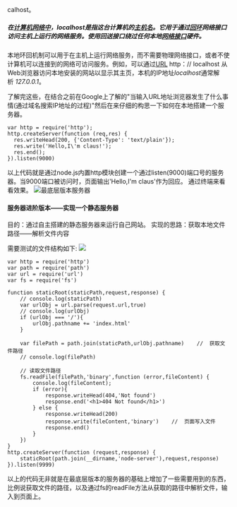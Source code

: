 
calhost。
#####  在[计算机网络中](https://en.wikipedia.org/wiki/Computer_networking "计算机网络")，**localhost**是指*这台计算机*的[主机名](https://en.wikipedia.org/wiki/Hostname "主机名")。它用于通过[回环](https://en.wikipedia.org/wiki/Loopback "环回")网络接口访问主机上运行的网络服务。使用回送接口绕过任何本地[网络接口](https://en.wikipedia.org/wiki/Network_interface_controller "网络接口控制器")硬件。
本地环回机制可以用于在主机上运行网络服务，而不需要物理网络接口，或者不使计算机可以连接到的网络可访问服务。例如，可以通过[URL](https://en.wikipedia.org/wiki/URL "网址") http：// localhost 从Web浏览器访问本地安装的网站以显示其主页，本机的IP地址*localhost*通常解析 *127.0.0.1*。


了解完这些，在结合之前在Google上了解的"当输入URL地址浏览器发生了什么事情(通过域名搜索IP地址的过程)"然后在来仔细的构思一下如何在本地搭建一个服务器。


```
var http = require('http');
http.createServer(function (req,res) {
  res.writeHead(200, {'Content-Type': 'text/plain'});
  res.write('Hello,I\'m claus!');
  res.end();
}).listen(9000) 
```
以上代码就是通过node.js内置http模块创建一个通过listen(9000)端口号的服务器。当9000端口被访问时，页面输出'Hello,I'm claus'作为回应。
通过终端来看看效果。
![最底层版本服务器](http://upload-images.jianshu.io/upload_images/5030047-a83299d4f88459ce.jpg?imageMogr2/auto-orient/strip%7CimageView2/2/w/1240)

#### 服务器进阶版本——实现一个静态服务器

目的：通过自主搭建的静态服务器来运行自己网站。
实现的思路：获取本地文件路径——解析文件内容

需要测试的文件结构如下:
![](http://upload-images.jianshu.io/upload_images/5030047-b6727b991b9d0d18.jpg?imageMogr2/auto-orient/strip%7CimageView2/2/w/1240)


```
var http = require('http')
var path = require('path')
var url = require('url')
var fs = require('fs')

function staticRoot(staticPath,request,response) {
    // console.log(staticPath)
    var urlObj = url.parse(request.url,true)
    // console.log(urlObj)
    if (urlObj === '/'){
        urlObj.pathname += 'index.html'
    }

    var filePath = path.join(staticPath,urlObj.pathname)    //  获取文件路径
    // console.log(filePath)

    // 读取文件路径
    fs.readFile(filePath,'binary',function (error,fileContent) {
        console.log(fileContent);
        if (error){
            response.writeHead(404,'Not found')
            response.end('<h1>404 Not found</h1>')
        } else {
            response.writeHead(200)
            response.write(fileContent,'binary')    //  页面写入文件 
            response.end()
        }
    })
}
http.createServer(function (request,response) {
    staticRoot(path.join(__dirname,'node-server'),request,response)
}).listen(9999)
```
以上的代码无非就是在最底层版本的服务器的基础上增加了一些需要用到的东西，比例说获取文件的路径，以及通过fs的readFile方法从获取的路径中解析文件，输入到页面上。

